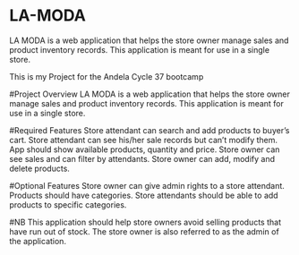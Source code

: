# LA-MODA
LA MODA is a web application that helps the store owner manage sales and product inventory records. This application is meant for use in a single store.


This is my Project for the Andela Cycle 37 bootcamp

#Project Overview LA MODA is a web application that helps the store owner manage sales and product inventory records. This application is meant for use in a single store.

#Required Features
Store attendant can search and add products to buyer’s cart.
Store attendant can see his/her sale records but can’t modify them.
App should show available products, quantity and price.
Store owner can see sales and can filter by attendants.
Store owner can add, modify and delete products.


#Optional Features
Store owner can give admin rights to a store attendant.
Products should have categories.
Store attendants should be able to add products to specific categories.

#NB
This application should help store owners avoid selling products that have run out of stock.
The store owner is also referred to as the admin of the application.
